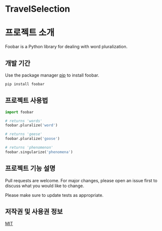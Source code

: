 # TravelSelection

# 프로젝트 소개

Foobar is a Python library for dealing with word pluralization.

## 개발 기간 
Use the package manager [pip](https://pip.pypa.io/en/stable/) to install foobar.

```bash
pip install foobar
```

## 프로젝트 사용법 

```python
import foobar

# returns 'words'
foobar.pluralize('word')

# returns 'geese'
foobar.pluralize('goose')

# returns 'phenomenon'
foobar.singularize('phenomena')
```

## 프로젝트 기능 설명 

Pull requests are welcome. For major changes, please open an issue first
to discuss what you would like to change.

Please make sure to update tests as appropriate.

## 저작권 및 사용권 정보

[MIT](https://choosealicense.com/licenses/mit/)
